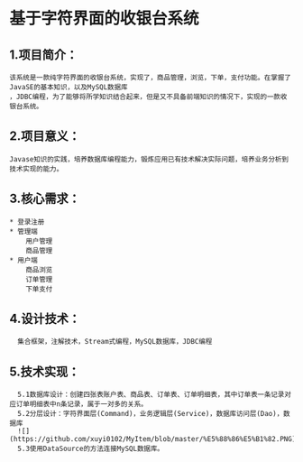 基于字符界面的收银台系统
====
1.项目简介：
-----
    该系统是一款纯字符界面的收银台系统，实现了，商品管理，浏览，下单，支付功能。在掌握了JavaSE的基本知识，以及MySQL数据库
    ，JDBC编程，为了能够将所学知识结合起来，但是又不具备前端知识的情况下，实现的一款收银台系统。
2.项目意义：
----
    Javase知识的实践，培养数据库编程能力，锻炼应用已有技术解决实际问题，培养业务分析到技术实现的能力。
3.核心需求：
-----
    * 登录注册
    * 管理端
        用户管理
        商品管理
    * 用户端
        商品浏览
        订单管理
        下单支付
4.设计技术：
-----
      集合框架，注解技术，Stream式编程，MySQL数据库，JDBC编程
5.技术实现：
----
      5.1数据库设计：创建四张表账户表、商品表、订单表、订单明细表，其中订单表一条记录对应订单明细表中n条记录，属于一对多的关系。
      5.2分层设计：字符界面层(Command)，业务逻辑层(Service)，数据库访问层(Dao)，数据库
      ![](https://github.com/xuyi0102/MyItem/blob/master/%E5%88%86%E5%B1%82.PNG)
      5.3使用DataSource的方法连接MySQL数据库。
      
        
    

